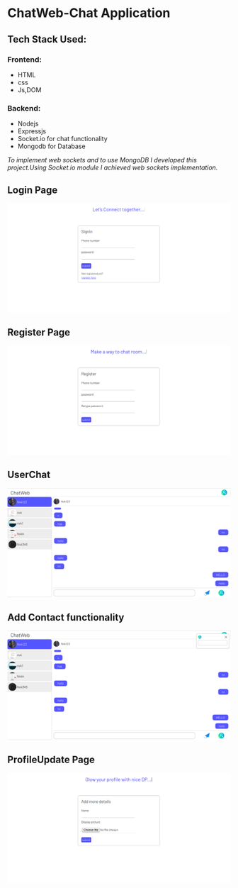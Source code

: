 <h1>ChatWeb-Chat Application</h1>
<h2>Tech Stack Used:</h2>
<h3>Frontend:</h3>
<ul>
	<li>HTML</li>
	<li>css</li>
	<li>Js,DOM</li>
</ul>
<h3>Backend:</h3>
<ul>
	<li>Nodejs</li>
	<li>Expressjs</li>
	<li>Socket.io for chat functionality</li>
	<li>Mongodb for Database</li>
</ul>
<i>To implement web sockets and to use MongoDB I developed this project.Using Socket.io module I achieved web sockets implementation.</i>
<h2>Login Page</h2>
<img src="readmeFiles/login.png" >
<h2>Register Page</h2>
<img src="readmeFiles/register.png" >
<h2>UserChat</h2>
<img src="readmeFiles/chatPage.png" >
<h2>Add Contact functionality</h2>
<img src="readmeFiles/addContact.png" >
<h2>ProfileUpdate Page</h2>
<img src="readmeFiles/profileUpdate.png" >

